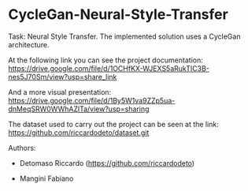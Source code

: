 # CycleGan-Neural-Style-Transfer
Task: Neural Style Transfer. The implemented solution uses a CycleGan architecture.

At the following link you can see the project documentation:
https://drive.google.com/file/d/1OCHfKX-WJEXS5aRukTIC3B-nes5J70Sm/view?usp=share_link

And a more visual presentation:
https://drive.google.com/file/d/1By5W1va9ZZp5ua-dnMeqSRW0WWhAZlTa/view?usp=sharing


The dataset used to carry out the project can be seen at the link:
https://github.com/riccardodeto/dataset.git
 
 
Authors: 

- Detomaso Riccardo (https://github.com/riccardodeto)

- Mangini Fabiano
